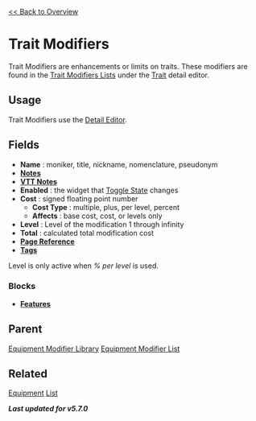 [<< Back to Overview](./Overview.md "Overview")

# Trait Modifiers
Trait Modifiers are enhancements or limits on traits. These modifiers are found in the [Trait Modifiers Lists](./Trait%20Modifiers%20List.md "Trait Modifiers List") under the [Trait](./Trait.md "Trait") detail editor.

## Usage
Trait Modifiers use the [Detail Editor](./Detail%20Editor.md "Detail Editor").

## Fields
- **Name** : 
moniker, title, nickname, nomenclature, pseudonym
- **[Notes](./Notes.md "Notes")**
- **[VTT Notes](./VTT%20Notes.md "VTT Notes")**
- **Enabled** : the widget that [Toggle State](./Toggle%20State.md "Toggle State") changes
- **Cost** : signed floating point number
  - **Cost Type** : multiple, plus, per level, percent
  - **Affects** : base cost, cost, or levels only
- **Level** : Level of the modification 1 through infinity
- **Total** : calculated total modification cost
- **[Page Reference](./Page%20Reference.md "Page Reference")**
- **[Tags](./Tags.md "Tags")**

Level is only active when *% per level* is used.

### Blocks
- **[Features](./Features.md "Features")**

## Parent
[Equipment Modifier Library](./Library%20Tree.md "Library Tree: Equipment Modifier")
[Equipment Modifier List](./Equipment%20Modifier%20List.md "Equipment Modifier List")

## Related
[Equipment](./Equipment.md "Equipment")
[List](./List.md "List")

***Last updated for v5.7.0***